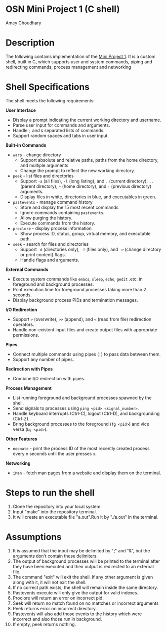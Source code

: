 # OSN Mini Project 1 (C shell)
Amey Choudhary

# Description
The following contains implementation of the [Mini Project 1](https://karthikv1392.github.io/cs3301_osn/mini-projects/mp1). It is a custom shell, built in C, which supports user and system commands, piping and redirecting commands, process management and networking

# Shell  Specifications

The shell meets the following requirements:

**User Interface**

* Display a prompt indicating the current working directory and username.
* Parse user input for commands and arguments.
* Handle `;` and `&` separated lists of commands.
* Support random spaces and tabs in user input.

**Built-in Commands**

* `warp` - change directory
    * Support absolute and relative paths, paths from the home directory, and multiple arguments.
    * Change the prompt to reflect the new working directory.
* `peek` - list files and directories
    * Support `-a` (all files), `-l` (long listing), and `.` (current directory), `..` (parent directory), `~` (home directory), and `-` (previous directory) arguments.
    * Display files in white, directories in blue, and executables in green.
* `pastevents` - manage command history
    * Store and display the 15 most recent commands.
    * Ignore commands containing `pastevents`.
    * Allow purging the history.
    * Execute commands from the history.
* `proclore` - display process information
    * Show process ID, status, group, virtual memory, and executable path.
* `seek` - search for files and directories
    * Support `-d` (directories only), `-f` (files only), and `-e` (change directory or print content) flags.
    * Handle flags and arguments.

**External Commands**

* Execute system commands like `emacs`, `sleep`, `echo`, `gedit` .etc. in foreground and background processes.
* Print execution time for foreground processes taking more than 2 seconds.
* Display background process PIDs and termination messages.

**I/O Redirection**

* Support `>` (overwrite), `>>` (append), and `<` (read from file) redirection operators.
* Handle non-existent input files and create output files with appropriate permissions.

**Pipes**

* Connect multiple commands using pipes (`|`) to pass data between them.
* Support any number of pipes.

**Redirection with Pipes**

* Combine I/O redirection with pipes.

**Process Management**

* List running foreground and background processes spawned by the shell.
* Send signals to processes using `ping <pid> <signal_number>`.
* Handle keyboard interrupts (Ctrl-C), logout (Ctrl-D), and backgrounding (Ctrl-Z).
* Bring background processes to the foreground (`fg <pid>`) and vice versa (`bg <pid>`).

**Other Features**

* `neonate` - print the process ID of the most recently created process every n seconds until the user presses `x`.

**Networking**

* `iMan` - fetch man pages from a website and display them on the terminal.

# Steps to run the shell
1. Clone the repository into your local system.
2. Input "make" into the repository terminal.
3. It will create an executable file "a.out".Run it by "./a.out" in the terminal.

# Assumptions
1. It is assumed that the input may be delimited by ";" and "&", but the arguments don't contain these delimiters.
2. The output of background processes will be printed to the terminal after they have been executed and their output is redirected to an external file.
3. The command "exit" will exit the shell. If any other argument is given along with it, it will not exit the shell.
4. If no correct path exists, the shell will remain inside the same directory.
5. Pastevents execute will only give the output for valid indexes.
6. Proclore will return an error on incorrect pid.
7. Seek will return no match found on no mattches or incorrect arguments
8. Peek returns error on incorrect directory.
9. Pastevents will also add those events to the history which were incorrect and also those run in background.
10. If empty, peek returns nothing.
